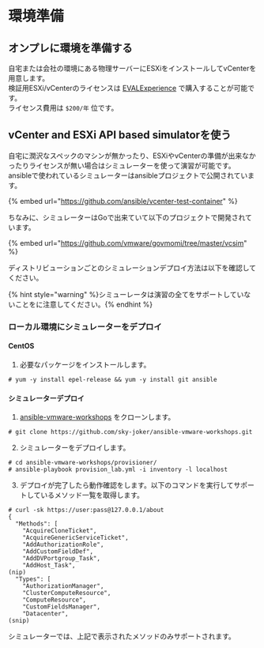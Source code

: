 # 環境準備

## オンプレに環境を準備する

自宅または会社の環境にある物理サーバーにESXiをインストールしてvCenterを用意します。  
検証用ESXi/vCenterのライセンスは [EVALExperience](https://www.vmug.com/vmug2019/membership/evalexperience) で購入することが可能です。  
ライセンス費用は `$200/年` 位です。

## vCenter and ESXi API based simulatorを使う

自宅に潤沢なスペックのマシンが無かったり、ESXiやvCenterの準備が出来なかったりライセンスが無い場合はシミュレーターを使って演習が可能です。  
ansibleで使われているシミュレーターはansibleプロジェクトで公開されています。

{% embed url="https://github.com/ansible/vcenter-test-container" %}

ちなみに、シミュレーターはGoで出来ていて以下のプロジェクトで開発されています。

{% embed url="https://github.com/vmware/govmomi/tree/master/vcsim" %}

ディストリビューションごとのシミュレーションデプロイ方法は以下を確認してください。

{% hint style="warning" %}シミューレータは演習の全てをサポートしていないことをに注意してください。{% endhint %}

### ローカル環境にシミュレーターをデプロイ

#### CentOS

1. 必要なパッケージをインストールします。

```
# yum -y install epel-release && yum -y install git ansible
```

#### シミュレーターデプロイ

1. [ansible-vmware-workshops](https://github.com/sky-joker/ansible-vmware-workshops) をクローンします。

```
# git clone https://github.com/sky-joker/ansible-vmware-workshops.git
```

2. シミュレーターをデプロイします。

```
# cd ansible-vmware-workshops/provisioner/
# ansible-playbook provision_lab.yml -i inventory -l localhost
```

3. デプロイが完了したら動作確認をします。以下のコマンドを実行してサポートしているメソッド一覧を取得します。

```
# curl -sk https://user:pass@127.0.0.1/about
{
  "Methods": [
    "AcquireCloneTicket",
    "AcquireGenericServiceTicket",
    "AddAuthorizationRole",
    "AddCustomFieldDef",
    "AddDVPortgroup_Task",
    "AddHost_Task",
(nip)
  "Types": [
    "AuthorizationManager",
    "ClusterComputeResource",
    "ComputeResource",
    "CustomFieldsManager",
    "Datacenter",
(snip)
```

シミュレーターでは、上記で表示されたメソッドのみサポートされます。
